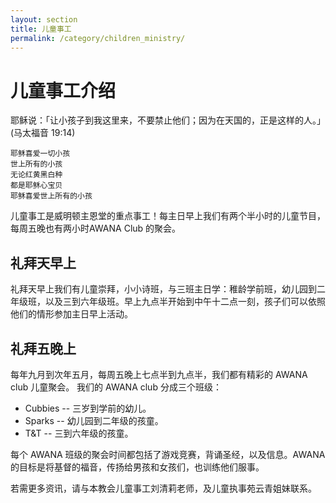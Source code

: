 ```yaml
---
layout: section
title: 儿童事工 
permalink: /category/children_ministry/
---
```


儿童事工介绍 
=============

耶稣说：「让小孩子到我这里来，不要禁止他们；因为在天国的，正是这样的人。」
(马太福音 19:14)

    耶稣喜爱一切小孩
    世上所有的小孩
    无论红黄黑白种
    都是耶稣心宝贝
    耶稣喜爱世上所有的小孩

儿童事工是威明顿主恩堂的重点事工！每主日早上我们有两个半小时的儿童节目，每周五晚也有两小时AWANA Club 的聚会。

礼拜天早上
------------

礼拜天早上我们有儿童崇拜，小小诗班，与三班主日学：稚龄学前班，幼儿园到二年级班，以及三到六年级班。早上九点半开始到中午十二点一刻，孩子们可以依照他们的情形参加主日早上活动。

礼拜五晚上
------------

每年九月到次年五月，每周五晚上七点半到九点半，我们都有精彩的 AWANA club
儿童聚会。
我们的 AWANA club 分成三个班级：

 * Cubbies -- 三岁到学前的幼儿。
 * Sparks -- 幼儿园到二年级的孩童。
 * T&T -- 三到六年级的孩童。

每个 AWANA 班级的聚会时间都包括了游戏竞赛，背诵圣经，以及信息。AWANA
的目标是将基督的福音，传扬给男孩和女孩们，也训练他们服事。

若需更多资讯，请与本教会儿童事工刘清莉老师，及儿童执事苑云青姐妹联系。

